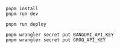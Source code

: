 ```
pnpm install
pnpm run dev
```

```
pnpm run deploy
```

```
pnpm wrangler secret put BANGUMI_API_KEY
pnpm wrangler secret put GROQ_API_KEY
```
